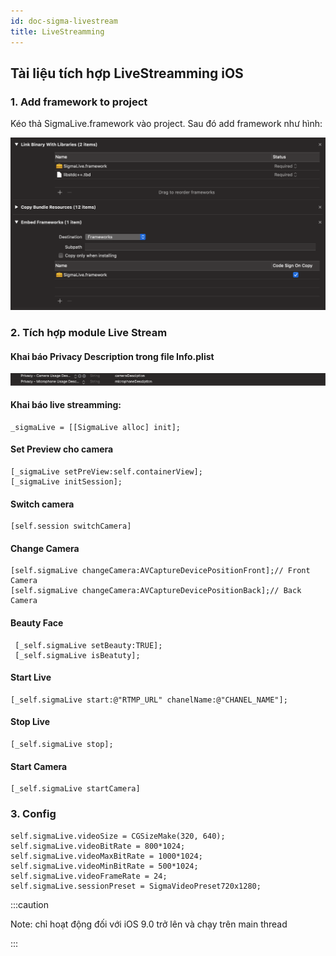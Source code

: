 ```yaml
---
id: doc-sigma-livestream
title: LiveStreamming
---
```

## Tài liệu tích hợp LiveStreamming iOS

### 1. Add framework to project
Kéo thả SigmaLive.framework vào project. Sau đó add framework như hình:

![Framework](./imgs/embed_sigmalive.png)

### 2. Tích hợp module Live Stream

<div class="section-list">
<div class="section">

####  Khai báo Privacy Description trong file Info.plist

![Permission](./imgs/privacy.png)

</div>
<div class="section">

####  Khai báo live streamming:
```
_sigmaLive = [[SigmaLive alloc] init];
```

</div>
<div class="section">


#### Set Preview cho camera
```
[_sigmaLive setPreView:self.containerView];
[_sigmaLive initSession];
```

</div>
<div class="section">


####  Switch camera
```
[self.session switchCamera]
```

</div>
<div class="section">

####  Change Camera
```
[self.sigmaLive changeCamera:AVCaptureDevicePositionFront];// Front Camera
[self.sigmaLive changeCamera:AVCaptureDevicePositionBack];// Back Camera
```

</div>
<div class="section">

####  Beauty Face
```
 [_self.sigmaLive setBeauty:TRUE];
 [_self.sigmaLive isBeatuty];
```

</div>
<div class="section">

####  Start Live
```
[_self.sigmaLive start:@"RTMP_URL" chanelName:@"CHANEL_NAME"];
```

####  Stop Live
```
[_self.sigmaLive stop];
```

</div>
<div class="section">

#### Start Camera
```
[_self.sigmaLive startCamera]
```

</div>
</div>

### 3. Config
```
self.sigmaLive.videoSize = CGSizeMake(320, 640);
self.sigmaLive.videoBitRate = 800*1024;
self.sigmaLive.videoMaxBitRate = 1000*1024;
self.sigmaLive.videoMinBitRate = 500*1024;
self.sigmaLive.videoFrameRate = 24;
self.sigmaLive.sessionPreset = SigmaVideoPreset720x1280;
```

:::caution

Note: chỉ hoạt động đối với iOS 9.0 trở lên và chạy trên main thread

:::